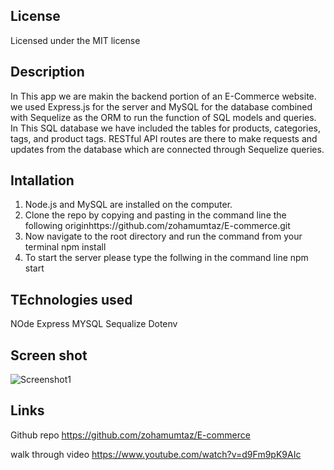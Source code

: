 ## License
Licensed under the MIT license

## Description
In This app we are makin the  backend portion of an E-Commerce website. we used Express.js  for the server and MySQL for the database combined with  Sequelize as the ORM to run the function of  SQL models and queries. 
In This SQL database we have included the tables for products, categories, tags, and product tags. 
RESTful API routes are there  to make requests and updates from the database which are connected through Sequelize queries.

## Intallation
1. Node.js and MySQL are installed on the computer.
2. Clone the repo by copying and pasting in the command line the following originhttps://github.com/zohamumtaz/E-commerce.git
3. Now navigate to the root directory and run the command from your terminal 
npm install
4. To start the server please type the follwing in the command line 
npm start 

## TEchnologies used 
NOde 
Express
MYSQL
Sequalize
Dotenv

## Screen shot 
![Screenshot1](./images/Screenshot1.png)

## Links 
Github repo
https://github.com/zohamumtaz/E-commerce


walk through video
https://www.youtube.com/watch?v=d9Fm9pK9AIc
